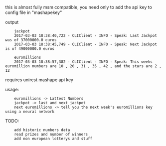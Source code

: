 this is almost fully msm compatible, you need only to add the api key to config file in "mashapekey"


output

        jackpot
        2017-03-03 18:38:40,722 - CLIClient - INFO - Speak: Last Jackpot was of 37000000.0 euros
        2017-03-03 18:38:45,749 - CLIClient - INFO - Speak: Next Jackpot is of 49000000.0 euros

        euromillions
        2017-03-03 18:38:57,382 - CLIClient - INFO - Speak: This weeks euromillion numbers are 10 , 20 , 31 , 35 , 42 , and the stars are 2 , 12

requires
        unirest
        mashape api key

usage:

        euromillions -> Lattest Numbers
        jackpot -> last and next jackpot
        next euromillions -> tell you the next week's euromillions key using a neural network

TODO:

        add historic numbers data
        read prizes and number of winners
        add non european lotterys and stuff

